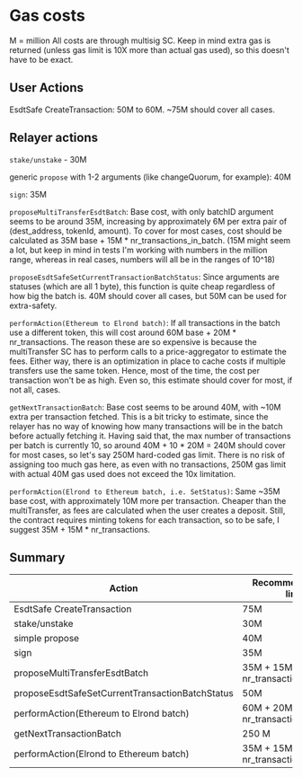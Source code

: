 # Gas costs

M = million
All costs are through multisig SC.
Keep in mind extra gas is returned (unless gas limit is 10X more than actual gas used), so this doesn't have to be exact.

## User Actions

EsdtSafe CreateTransaction: 50M to 60M. ~75M should cover all cases.

## Relayer actions

`stake/unstake` - 30M

generic `propose` with 1-2 arguments (like changeQuorum, for example): 40M

`sign`: 35M

`proposeMultiTransferEsdtBatch`: Base cost, with only batchID argument seems to be around 35M, increasing by approximately 6M per extra pair of (dest_address, tokenId, amount). To cover for most cases, cost should be calculated as 35M base + 15M * nr_transactions_in_batch. (15M might seem a lot, but keep in mind in tests I'm working with numbers in the million range, whereas in real cases, numbers will all be in the ranges of 10^18)

`proposeEsdtSafeSetCurrentTransactionBatchStatus`: Since arguments are statuses (which are all 1 byte), this function is quite cheap regardless of how big the batch is. 40M should cover all cases, but 50M can be used for extra-safety.

`performAction(Ethereum to Elrond batch)`: If all transactions in the batch use a different token, this will cost around 60M base + 20M * nr_transactions. The reason these are so expensive is because the multiTransfer SC has to perform calls to a price-aggregator to estimate the fees. Either way, there is an optimization in place to cache costs if multiple transfers use the same token. Hence, most of the time, the cost per transaction won't be as high. Even so, this estimate should cover for most, if not all, cases.

`getNextTransactionBatch`: Base cost seems to be around 40M, with ~10M extra per transaction fetched. This is a bit tricky to estimate, since the relayer has no way of knowing how many transactions will be in the batch before actually fetching it. Having said that, the max number of transactions per batch is currently 10, so around 40M + 10 * 20M = 240M should cover for most cases, so let's say 250M hard-coded gas limit. There is no risk of assigning too much gas here, as even with no transactions, 250M gas limit with actual 40M gas used does not exceed the 10x limitation.


`performAction(Elrond to Ethereum batch, i.e. SetStatus)`: Same ~35M base cost, with approximately 10M more per transaction. Cheaper than the multiTransfer, as fees are calculated when the user creates a deposit. Still, the contract requires minting tokens for each transaction, so to be safe, I suggest 35M + 15M * nr_transactions.

## Summary

| Action      | Recommended Gas limit |
| ----------- | ----------- |
| EsdtSafe CreateTransaction | 75M |
| stake/unstake   | 30M |
| simple propose | 40M |
| sign | 35M |
| proposeMultiTransferEsdtBatch | 35M + 15M * nr_transactions_in_batch |
| proposeEsdtSafeSetCurrentTransactionBatchStatus | 50M |
| performAction(Ethereum to Elrond batch) | 60M + 20M * nr_transactions |
| getNextTransactionBatch | 250 M |
| performAction(Elrond to Ethereum batch) | 35M + 15M * nr_transactions |
